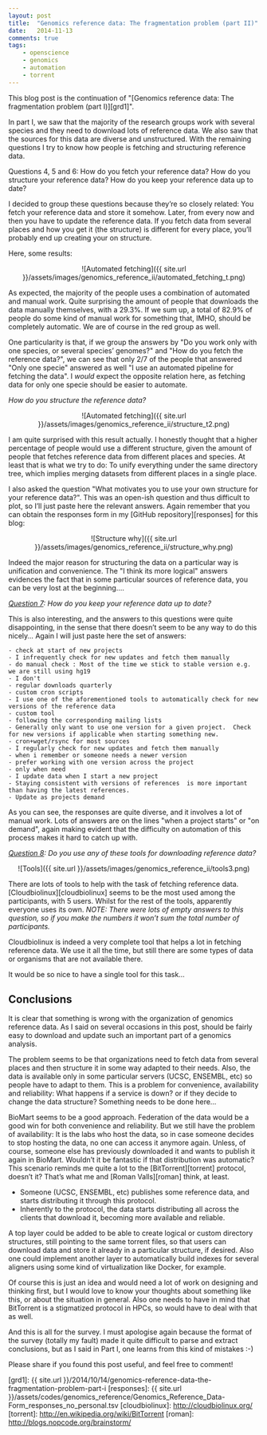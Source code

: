 ```yaml
---
layout: post
title:  "Genomics reference data: The fragmentation problem (part II)"
date:   2014-11-13
comments: true
tags:
    - openscience
    - genomics
    - automation
    - torrent
---
```

This blog post is the continuation of "[Genomics reference data: The fragmentation problem (part I)][grd1]".

In part I, we saw that the majority of the research groups work with several species and they need to download lots of reference data. We also saw that the sources for this data are diverse and unstructured. With the remaining questions I try to know how people is fetching and structuring reference data.

<!--more-->

Questions 4, 5 and 6: How do you fetch your reference data? How do you structure your reference data? How do you keep your reference data up to date?

I decided to group these questions because they’re so closely related: You fetch your reference data and store it somehow. Later, from every now and then you have to update the reference data. If you fetch data from several places and how you get it (the structure) is different for every place, you’ll probably end up creating your on structure.

Here, some results:

<center>
![Automated fetching]({{ site.url }}/assets/images/genomics_reference_ii/automated_fetching_t.png)
</center>

As expected, the majority of the people uses a combination of automated and manual work.
Quite surprising the amount of people that downloads the data manually themselves, with a 29.3%.
If we sum up, a total of 82.9% of people do some kind of manual work for something that, IMHO,
should be completely automatic. We are of course in the red group as well.

One particularity is that, if we group the answers by "Do you work only with one species,
or several species’ genomes?" and "How do you fetch the reference data?", we can see that only 2/7
of the people that answered "Only one specie" answered as well "I use an automated pipeline for
fetching the data". I _would_ expect the opposite relation here, as fetching data for only one
specie should be easier to automate.

_How do you structure the reference data?_

<center>
![Automated fetching]({{ site.url }}/assets/images/genomics_reference_ii/structure_t2.png)
</center>

I am quite surprised with this result actually. I honestly thought that a higher
percentage of people would use a different structure, given the amount of people that
fetches reference data from different places and species. At least that is what we try to do:
To unify everything under the same directory tree, which implies merging datasets
from different places in a single place.

I also asked the question "What motivates you to use your own structure for your reference data?".
This was an open-ish question and thus difficult to plot, so I’ll just paste here the
relevant answers. Again remember that you can obtain the responses form in my [GitHub repository][responses] for this blog:

<center>
![Structure why]({{ site.url }}/assets/images/genomics_reference_ii/structure_why.png)
</center>

Indeed the major reason for structuring the data on a particular way is unification and convenience.
The "I think its more logical" answers evidences the fact that in some particular sources of reference data, you can be very lost at the beginning….

<u>_Question 7</u>: How do you keep your reference data up to date?_

This is also interesting, and the answers to this questions were quite disappointing,
in the sense that there doesn’t seem to be any way to do this nicely… Again I
will just paste here the set of answers:

```
- check at start of new projects
- I infrequently check for new updates and fetch them manually
- do manual check : Most of the time we stick to stable version e.g. we are still using hg19
- I don't
- regular downloads quarterly
- custom cron scripts
- I use one of the aforementioned tools to automatically check for new versions of the reference data
- custom tool
- following the corresponding mailing lists
- Generally only want to use one version for a given project.  Check for new versions if applicable when starting something new.
- cron+wget/rsync for most sources
- I regularly check for new updates and fetch them manually
- when i remember or someone needs a newer version
- prefer working with one version across the project
- only when need
- I update data when I start a new project
- Staying consistent with versions of references  is more important than having the latest references.
- Update as projects demand
```

As you can see, the responses are quite diverse, and it involves a lot of manual work.
Lots of answers are on the lines "when a project starts" or "on demand", again making
evident that the difficulty on automation of this process makes it hard to catch up with.

<u>_Question 8</u>: Do you use any of these tools for downloading reference data?_

<center>
![Tools]({{ site.url }}/assets/images/genomics_reference_ii/tools3.png)
</center>

There are lots of tools to help with the task of fetching reference data. [Cloudbiolinux][cloudbiolinux]
seems to be the most used among the participants, with 5 users. Whilst for the rest of the tools,
apparently everyone uses its own. _NOTE: There were lots of empty answers to this question,
so if you make the numbers it won’t sum the total number of participants._

Cloudbiolinux is indeed a very complete tool that helps a lot in fetching reference data.
We use it all the time, but still there are some types of data or organisms that are not available there.

It would be so nice to have a single tool for this task…

## Conclusions
It is clear that something is wrong with the organization of genomics reference data. As I said on several occasions in this post,
should be fairly easy to download and update such an important part of a genomics analysis.

The problem seems to be that organizations need to fetch data from several places and then structure it in some way adapted to their needs.
Also, the data is available only in some particular servers (UCSC, ENSEMBL, etc) so people have to adapt to them.
This is a problem for convenience, availability and reliability: What happens if a service is down? or if they decide
to change the data structure? Something needs to be done here…

BioMart seems to be a good approach. Federation of the data would be a good win for both convenience and reliability.
But we still have the problem of availability: It is the labs who host the data, so in case someone
decides to stop hosting the data, no one can access it anymore again. Unless, of course,
someone else has previously downloaded it and wants to publish it again in BioMart. Wouldn’t it be fantastic
if that distribution was automatic? This scenario reminds me quite a lot to the [BitTorrent][torrent] protocol, doesn’t it?
That’s what me and [Roman Valls][roman] think, at least.

* Someone (UCSC, ENSEMBL, etc) publishes some reference data, and starts distributing it through this protocol.
* Inherently to the protocol, the data starts distributing all across the clients that download it, becoming more available and reliable.

A top layer could be added to be able to create logical or custom directory structures, still pointing to the same torrent files,
so that users can download data and store it already in a particular structure, if desired. Also one could implement another
layer to automatically build indexes for several aligners using some kind of virtualization like Docker, for example.

Of course this is just an idea and would need a lot of work on designing and thinking first, but I would
love to know your thoughts about something like this, or about the situation in general. Also one needs to
have in mind that BitTorrent is a stigmatized protocol in HPCs, so would have to deal with that as well.

And this is all for the survey. I must apologise again because the format of the survey (totally my fault)
made it quite difficult to parse and extract conclusions, but as I said in Part I, one learns from this kind of mistakes :-)

Please share if you found this post useful, and feel free to comment!


[grd1]: {{ site.url }}/2014/10/14/genomics-reference-data-the-fragmentation-problem-part-i
[responses]: {{ site.url }}/assets/codes/genomics_reference/Genomics_Reference_Data-Form_responses_no_personal.tsv
[cloudbiolinux]: http://cloudbiolinux.org/
[torrent]: http://en.wikipedia.org/wiki/BitTorrent
[roman]: http://blogs.nopcode.org/brainstorm/
